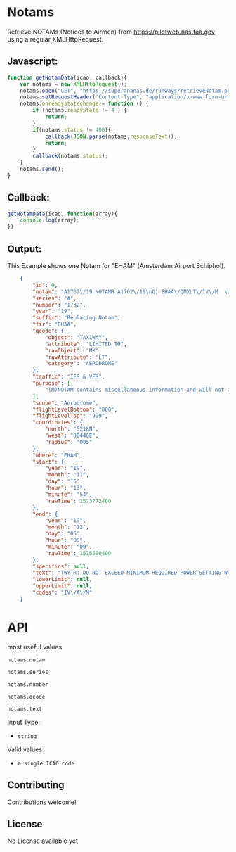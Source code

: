 # Notams
Retrieve NOTAMs (Notices to Airmen) from https://pilotweb.nas.faa.gov using a regular XMLHttpRequest.
## Javascript:
```js
function getNotamData(icao, callback){
	var notams = new XMLHttpRequest();
	notams.open("GET", "https://superananas.de/runways/retrieveNotam.php?icao=" + icao ,true);
	notams.setRequestHeader("Content-Type", "application/x-www-form-urlencoded");
	notams.onreadystatechange = function () {
		if (notams.readyState != 4 ) {
			return;
		}
		if(notams.status != 400){
			callback(JSON.parse(notams.responseText));
			return;
		}
		callback(notams.status);
	}
    notams.send(); 
}
```
## Callback:
```js
getNotamData(icao, function(array){
	console.log(array);
})
```

## Output:
This Example shows one Notam for "EHAM" (Amsterdam Airport Schiphol).
```json
    {
        "id": 0,
        "notam": "A1732\/19 NOTAMR A1702\/19\nQ) EHAA\/QMXLT\/IV\/M  \/A \/000\/999\/5218N00446E005\nA) EHAM B) 1911151354 C) 1912050500 EST\nE) TWY R: DO NOT EXCEED MINIMUM REQUIRED POWER SETTING WHILE\nTAXIING.\nCREATED: 15 Nov 2019 13:55:00 \nSOURCE: EUECYIYN",
        "series": "A",
        "number": "1732",
        "year": "19",
        "suffix": "Replacing Notam",
        "fir": "EHAA",
        "qcode": {
            "object": "TAXIWAY",
            "attribute": "LIMITED TO",
            "rawObject": "MX",
            "rawAttribute": "LT",
            "category": "AERODROME"
        },
        "traffic": "IFR & VFR",
        "purpose": [
            "(M)NOTAM contains miscellaneous information and will not appear in PIB, unless specifically requested."
        ],
        "scope": "Aerodrome",
        "flightLevelBottom": "000",
        "flightLevelTop": "999",
        "coordinates": {
            "north": "5218N",
            "west": "00446E",
            "radius": "005"
        },
        "where": "EHAM",
        "start": {
            "year": "19",
            "month": "11",
            "day": "15",
            "hour": "13",
            "minute": "54",
            "rawTime": 1573772400
        },
        "end": {
            "year": "19",
            "month": "12",
            "day": "05",
            "hour": "05",
            "minute": "00",
            "rawTime": 1575500400
        },
        "specifics": null,
        "text": "TWY R: DO NOT EXCEED MINIMUM REQUIRED POWER SETTING WHILE\nTAXIING.\n",
        "lowerLimit": null,
        "upperLimit": null,
        "codes": "IV\/A\/M"
    }
```
    
# API
most useful values

`notams.notam`

`notams.series`

`notams.number`

`notams.qcode`

`notams.text`

Input Type: 

- `string`

Valid values:

- `a single ICAO code`

## Contributing

Contributions welcome!

## License

No License available yet
